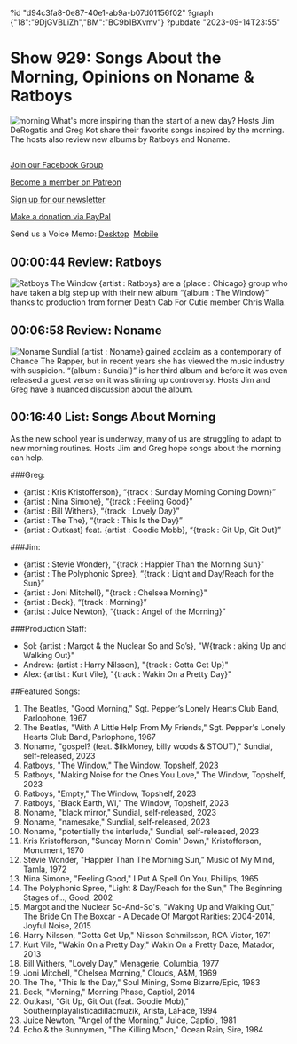 ?id "d94c3fa8-0e87-40e1-ab9a-b07d01156f02"
?graph {"18":"9DjGVBLiZh","BM":"BC9b1BXvmv"}
?pubdate "2023-09-14T23:55"
# Show 929: Songs About the Morning, Opinions on Noname & Ratboys
![morning](https://static.soundopinions.org/images/2023/morning.png)
What's more inspiring than the start of a new day? Hosts Jim DeRogatis and Greg Kot share their favorite songs inspired by the morning. The hosts also review new albums by Ratboys and Noname.

## 

[Join our Facebook Group](https://bit.ly/3sivr9T)

[Become a member on Patreon](https://bit.ly/3slWZvc)

[Sign up for our newsletter](https://bit.ly/3eEvRnG)

[Make a donation via PayPal](https://bit.ly/3dmt9lU)

Send us a Voice Memo: [Desktop](bit.ly/2RyD5Ah)  [Mobile](sayhi.chat/soundops)

## 00:00:44 Review: Ratboys

![Ratboys The Window](https://static.soundopinions.org/assets/929/1812.jpg)
{artist : Ratboys} are a {place : Chicago} group who have taken a big step up with their new album “{album : The Window}” thanks to production from former Death Cab For Cutie member Chris Walla. 

## 00:06:58 Review: Noname

![Noname Sundial](https://static.soundopinions.org/assets/929/BM12.jpg)
{artist : Noname} gained acclaim as a contemporary of Chance The Rapper, but in recent years she has viewed the music industry with suspicion. “{album : Sundial}” is her third album and before it was even released a guest verse on it was stirring up controversy. Hosts Jim and Greg have a nuanced discussion about the album.

## 00:16:40 List: Songs About Morning
As the new school year is underway, many of us are struggling to adapt to new morning routines. Hosts Jim and Greg hope songs about the morning can help. 

###Greg:
- {artist : Kris Kristofferson}, “{track : Sunday Morning Coming Down}”
- {artist : Nina Simone}, “{track : Feeling Good}”
- {artist : Bill Withers}, “{track : Lovely Day}”
- {artist : The The}, “{track : This Is the Day}”
- {artist : Outkast} feat. {artist : Goodie Mobb}, “{track : Git Up, Git Out}”



###Jim:
- {artist : Stevie Wonder}, "{track : Happier Than the Morning Sun}"
- {artist : The Polyphonic Spree}, “{track : Light and Day/Reach for the Sun}”
- {artist : Joni Mitchell}, "{track : Chelsea Morning}"
- {artist : Beck}, “{track : Morning}”
- {artist : Juice Newton}, “{track : Angel of the Morning}”


###Production Staff:
- Sol: {artist : Margot & the Nuclear So and So’s}, "W{track : aking Up and Walking Out}"
- Andrew: {artist : Harry Nilsson}, "{track : Gotta Get Up}"
- Alex: {artist : Kurt Vile}, "{track : Wakin On a Pretty Day}"


##Featured Songs:

1. The Beatles, "Good Morning," Sgt. Pepper’s Lonely Hearts Club Band, Parlophone, 1967
1. The Beatles, "With A Little Help From My Friends," Sgt. Pepper's Lonely Hearts Club Band, Parlophone, 1967
1. Noname, "gospel? (feat. $ilkMoney, billy woods & STOUT)," Sundial, self-released, 2023
1. Ratboys, "The Window," The Window, Topshelf, 2023
1. Ratboys, "Making Noise for the Ones You Love," The Window, Topshelf, 2023
1. Ratboys, "Empty," The Window, Topshelf, 2023
1. Ratboys, "Black Earth, WI," The Window, Topshelf, 2023
1. Noname, "black mirror," Sundial, self-released, 2023
1. Noname, "namesake," Sundial, self-released, 2023
1. Noname, "potentially the interlude," Sundial, self-released, 2023
1. Kris Kristofferson, "Sunday Mornin' Comin' Down," Kristofferson, Monument, 1970
1. Stevie Wonder, "Happier Than The Morning Sun," Music of My Mind, Tamla, 1972
1. Nina Simone, "Feeling Good," I Put A Spell On You, Phillips, 1965
1. The Polyphonic Spree, "Light & Day/Reach for the Sun," The Beginning Stages of..., Good, 2002
1. Margot and the Nuclear So-And-So's, "Waking Up and Walking Out," The Bride On The Boxcar - A Decade Of Margot Rarities: 2004-2014, Joyful Noise, 2015
1. Harry Nilsson, "Gotta Get Up," Nilsson Schmilsson, RCA Victor, 1971
1. Kurt Vile, "Wakin On a Pretty Day," Wakin On a Pretty Daze, Matador, 2013
1. Bill Withers, "Lovely Day," Menagerie, Columbia, 1977
1. Joni Mitchell, "Chelsea Morning," Clouds, A&M, 1969
1. The The, "This Is the Day," Soul Mining, Some Bizarre/Epic, 1983
1. Beck, "Morning," Morning Phase, Captiol, 2014
1. Outkast, "Git Up, Git Out (feat. Goodie Mob)," Southernplayalisticadillacmuzik, Arista, LaFace, 1994
1. Juice Newton, "Angel of the Morning," Juice, Captiol, 1981
1. Echo & the Bunnymen, "The Killing Moon," Ocean Rain, Sire, 1984